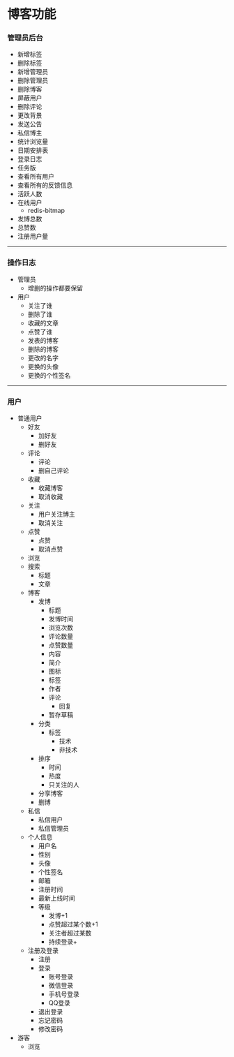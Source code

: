# 博客功能
### 管理员后台
- 新增标签
- 删除标签
- 新增管理员
- 删除管理员
- 删除博客
- 屏蔽用户
- 删除评论
- 更改背景
- 发送公告
- 私信博主
- 统计浏览量
- 日期安排表
- 登录日志
- 任务版
- 查看所有用户
- 查看所有的反馈信息
- 活跃人数
- 在线用户
	- redis-bitmap
- 发博总数
- 总赞数
- 注册用户量

---
### 操作日志
- 管理员
	- 增删的操作都要保留
- 用户
	- 关注了谁
	- 删除了谁
	- 收藏的文章
	- 点赞了谁
	- 发表的博客
	- 删除的博客
	- 更改的名字
	- 更换的头像
	- 更换的个性签名
	
---
### 用户
- 普通用户
	- 好友
		- 加好友
		- 删好友
	- 评论
		- 评论
		- 删自己评论
	- 收藏
		- 收藏博客
		- 取消收藏
	- 关注
		- 用户关注博主
		- 取消关注
	- 点赞
		- 点赞
		- 取消点赞
	- 浏览
	- 搜索
		- 标题
		- 文章
	- 博客
		- 发博
			- 标题
			- 发博时间
			- 浏览次数
			- 评论数量
			- 点赞数量
			- 内容
			- 简介
			- 图标
			- 标签
			- 作者 
			- 评论
				- 回复
			- 暂存草稿
		- 分类
			- 标签
				- 技术
				- 非技术
		- 排序
			- 时间
			- 热度
			- 只关注的人
		- 分享博客
		- 删博
	- 私信
		- 私信用户
		- 私信管理员
	- 个人信息
		- 用户名
		- 性别
		- 头像
		- 个性签名
		- 邮箱
		- 注册时间
		- 最新上线时间
		- 等级
			- 发博+1
			- 点赞超过某个数+1
			- 关注者超过某数
			- 持续登录+
	- 注册及登录
		- 注册
		- 登录
			- 账号登录
			- 微信登录
			- 手机号登录
			- QQ登录
		- 退出登录
		- 忘记密码
		- 修改密码
- 游客
	- 浏览